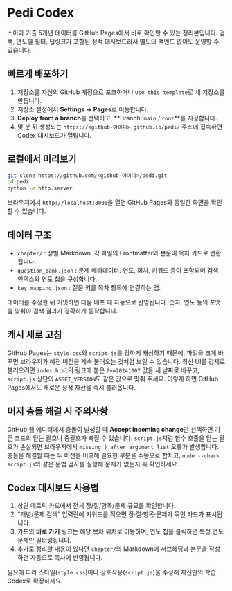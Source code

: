 # Pedi Codex

소아과 기출 5개년 데이터를 GitHub Pages에서 바로 확인할 수 있는 정리본입니다. 검색, 연도별 필터, 딥링크가 포함된 정적 대시보드라서 별도의 백엔드 없이도 운영할 수 있습니다.

## 빠르게 배포하기

1. 저장소를 자신의 GitHub 계정으로 포크하거나 `Use this template`로 새 저장소를 만듭니다.
2. 저장소 설정에서 **Settings → Pages**로 이동합니다.
3. **Deploy from a branch**를 선택하고, **Branch: `main` / `root`**를 지정합니다.
4. 몇 분 뒤 생성되는 `https://<github-아이디>.github.io/pedi/` 주소에 접속하면 Codex 대시보드가 열립니다.

## 로컬에서 미리보기

```bash
git clone https://github.com/<github-아이디>/pedi.git
cd pedi
python -m http.server
```

브라우저에서 `http://localhost:8000`을 열면 GitHub Pages와 동일한 화면을 확인할 수 있습니다.

## 데이터 구조

- `chapter/` : 장별 Markdown. 각 파일의 Frontmatter와 본문이 목차 카드로 변환됩니다.
- `question_bank.json` : 문제 메타데이터. 연도, 회차, 키워드 등이 포함되며 검색 인덱스와 연도 칩을 구성합니다.
- `key_mapping.json` : 질문 키를 목차 항목에 연결하는 맵.

데이터를 수정한 뒤 커밋하면 다음 배포 때 자동으로 반영됩니다. 숫자, 연도 등의 포맷을 맞춰야 검색 결과가 정확하게 동작합니다.

## 캐시 새로 고침

GitHub Pages는 `style.css`와 `script.js`를 강하게 캐싱하기 때문에, 파일을 크게 바꾸면 브라우저가 예전 버전을 계속 불러오는 것처럼 보일 수 있습니다. 최신 UI를 강제로 불러오려면 `index.html`의 링크에 붙은 `?v=20241007` 값을 새 날짜로 바꾸고, `script.js` 상단의 `ASSET_VERSION`도 같은 값으로 맞춰 주세요. 이렇게 하면 GitHub Pages에서도 새로운 정적 자산을 즉시 불러옵니다.

## 머지 충돌 해결 시 주의사항

GitHub 웹 에디터에서 충돌이 발생할 때 **Accept incoming change**만 선택하면 기존 코드의 닫는 괄호나 중괄호가 빠질 수 있습니다. `script.js`처럼 함수 호출을 닫는 괄호가 손실되면 브라우저에서 `missing ) after argument list` 오류가 발생합니다. 충돌을 해결할 때는 두 버전을 비교해 필요한 부분을 수동으로 합치고, `node --check script.js`와 같은 문법 검사를 실행해 문제가 없는지 꼭 확인하세요.

## Codex 대시보드 사용법

1. 상단 메트릭 카드에서 전체 장/절/항목/문제 규모를 확인합니다.
2. “개념/문제 검색” 입력란에 키워드를 적으면 장·절·항목·문제가 묶인 카드가 표시됩니다.
3. 카드의 **바로 가기** 링크는 해당 목차 위치로 이동하며, 연도 칩을 클릭하면 특정 연도 문제만 필터링됩니다.
4. 추가로 정리할 내용이 있다면 `chapter/`의 Markdown에 서브헤딩과 본문을 작성하면 자동으로 목차에 반영됩니다.

필요에 따라 스타일(`style.css`)이나 상호작용(`script.js`)을 수정해 자신만의 학습 Codex로 확장하세요.
